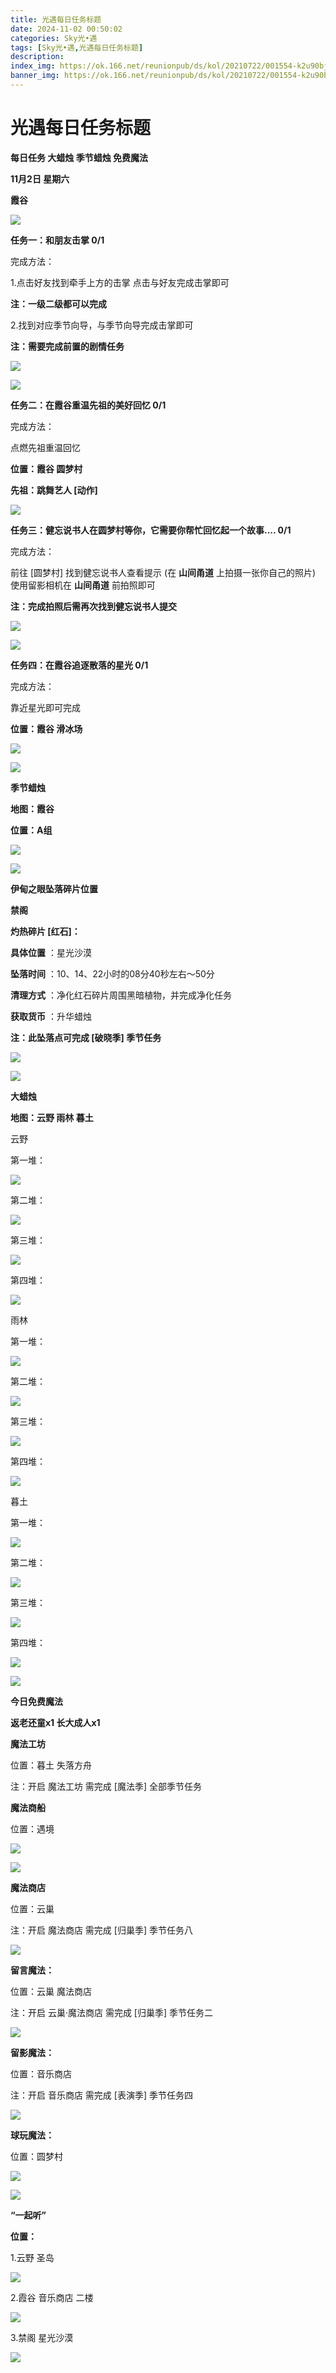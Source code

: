 ```yaml
---
title: 光遇每日任务标题
date: 2024-11-02 00:50:02
categories: Sky光•遇
tags: [Sky光•遇,光遇每日任务标题]
description: 
index_img: https://ok.166.net/reunionpub/ds/kol/20210722/001554-k2u90bj7ay.png?imageView&thumbnail=600x0&type=jpg
banner_img: https://ok.166.net/reunionpub/ds/kol/20210722/001554-k2u90bj7ay.png?imageView&thumbnail=600x0&type=jpg
---
```

# 光遇每日任务标题
**每日任务 大蜡烛 季节蜡烛 免费魔法**

 **11月2日 星期六**

 **霞谷**

![](https://img.166.net/reunionpub/1_kol_20241102_938732ccc1653898a7e1da7144c21b36.jpeg)

 **任务一：和朋友击掌 0/1**

完成方法：

1.点击好友找到牵手上方的击掌 点击与好友完成击掌即可

 **注：一级二级都可以完成**

2.找到对应季节向导，与季节向导完成击掌即可

 **注：需要完成前置的剧情任务**

![](https://img.166.net/reunionpub/1_kol_20241102_7462eb5df846b16f21accb98410ac82d.jpeg)

![](https://img.166.net/reunionpub/1_kol_20241102_c0cc41525987d8bb65fb71d489b7c3c8.jpeg)

 **任务二：在霞谷重温先祖的美好回忆 0/1**

完成方法：

点燃先祖重温回忆

 **位置：霞谷 圆梦村**

 **先祖：跳舞艺人 [动作]**

![](https://img.166.net/reunionpub/1_kol_20241102_999dfb4aea117f288311fc227fe21dc8.jpeg)

 **任务三：健忘说书人在圆梦村等你，它需要你帮忙回忆起一个故事....   0/1**

完成方法：

前往 [圆梦村] 找到健忘说书人查看提示 (在 **山间甬道** 上拍摄一张你自己的照片) 使用留影相机在 **山间甬道** 前拍照即可

 **注：完成拍照后需再次找到健忘说书人提交**

![](https://img.166.net/reunionpub/1_kol_20241102_52036bbff836e597c15ab9bf1a2634da.jpeg)

![](https://img.166.net/reunionpub/1_kol_20241102_be0e0adcc3a5f78ee1f74fdacfb2814e.jpeg)

 **任务四：在霞谷追逐散落的星光 0/1**

完成方法：

靠近星光即可完成

 **位置：霞谷 滑冰场**

![](https://img.166.net/reunionpub/1_kol_20241102_9e3892bb702a71c7f3137cf22f51ac02.jpeg)

![](https://img.166.net/reunionpub/ds/kol/20240127/072300-y4gsrkwvcm.png)

 **季节蜡烛**

 **地图：霞谷**

 **位置：A组**

![](https://img.166.net/reunionpub/1_kol_20241101_87a86fb38bb1b7d8560f163b9ef33489.jpeg)

  

![](https://img.166.net/reunionpub/ds/kol/20240127/072300-y4gsrkwvcm.png)

 **伊甸之眼坠落碎片位置**

 **禁阁**

 **灼热碎片 [红石]：**

 **具体位置** ：星光沙漠

 **坠落时间** ：10、14、22小时的08分40秒左右～50分

 **清理方式** ：净化红石碎片周围黑暗植物，并完成净化任务

 **获取货币** ：升华蜡烛

 **注：此坠落点可完成  [破晓季] 季节任务**

![](https://img.166.net/reunionpub/1_kol_20241101_3c6752cb6125e02d7de1b300f7ec31b3.jpeg)

![](https://img.166.net/reunionpub/ds/kol_server/20240717/003917-8p704dsqv9.png)

 **大蜡烛**

 **地图：云野 雨林 暮土**

云野

第一堆：

![](https://img.166.net/reunionpub/1_kol_20241101_096198cc9612aef4bfd94f2976c7da4a.jpeg)

第二堆：

![](https://img.166.net/reunionpub/1_kol_20241101_8597b828fd2ee945dd7ebb251f66ef6c.jpeg)

第三堆：

![](https://img.166.net/reunionpub/1_kol_20241101_460d83b3eebf67344b173b4dd277491e.jpeg)

第四堆：

![](https://img.166.net/reunionpub/1_kol_20241101_09d700c51c7a7cf470e17b53b221a58d.jpeg)

雨林

第一堆：

![](https://img.166.net/reunionpub/1_kol_20241031_6bc11bd0dfe388756afe774dff473d2b.jpeg)

第二堆：

![](https://img.166.net/reunionpub/1_kol_20241031_0a8deece1298735c4c99aebb031d01f5.jpeg)

第三堆：

![](https://img.166.net/reunionpub/1_kol_20241031_281397f1d9bd81a3894250429b7b3f86.jpeg)

第四堆：

![](https://img.166.net/reunionpub/1_kol_20241031_4138a39058c5b2e4c9a131434bfa54b9.jpeg)

暮土

第一堆：

![](https://img.166.net/reunionpub/1_kol_20241101_d06bf66f4f387aed49c75dfaf0ae7d46.jpeg)

第二堆：

![](https://img.166.net/reunionpub/1_kol_20241101_e5597cd60510b63d61370283daf8abf4.jpeg)

第三堆：

![](https://img.166.net/reunionpub/1_kol_20241101_59deef09c41375de5743d997aeee3217.jpeg)

第四堆：

![](https://img.166.net/reunionpub/1_kol_20241101_1f925b9857b526cbbcf6aac9896b0e5b.jpeg)

 **![](https://img.166.net/reunionpub/ds/kol/20231014/004048-gyt2imp830.png)**

 **今日免费魔法**

 **返老还童x1 长大成人x1**

 **魔法工坊**

位置：暮土 失落方舟

注：开启 魔法工坊 需完成 [魔法季] 全部季节任务

 **魔法商船**

位置：遇境

 **![](https://img.166.net/reunionpub/ds/kol/20231014/004605-qmuiowanf4.png)**

![](https://img.166.net/reunionpub/1_kol_20241101_b47aa19a78364e5cd7f986d7b81e7fb9.jpeg)

 **魔法商店**

位置：云巢

注：开启 魔法商店 需完成 [归巢季] 季节任务八

![](https://img.166.net/reunionpub/1_kol_20241101_0b0b050dfbf355e5242067777e9d4945.jpeg)

 **留言魔法：**

位置：云巢 魔法商店

注：开启 云巢·魔法商店 需完成 [归巢季] 季节任务二

![](https://img.166.net/reunionpub/ds/kol/20240104/233540-rs5n8klws2.jpg)

 **留影魔法：**

位置：音乐商店

注：开启 音乐商店 需完成 [表演季] 季节任务四

![](https://img.166.net/reunionpub/ds/kol/20240428/232643-hrkcnvb1jq.jpeg)

 **球玩魔法：**

位置：圆梦村

 **![](https://img.166.net/reunionpub/ds/kol/20231014/005022-4hnlvzm7iu.png)**

 **![](https://img.166.net/reunionpub/ds/kol/20231220/070757-w9oeg612sl.png)**

 **“一起听”**

 **位置：**

1.云野 圣岛

**![](https://img.166.net/reunionpub/ds/kol/20231220/071109-so6aef3jyr.jpeg)**

2.霞谷 音乐商店 二楼

**![](https://img.166.net/reunionpub/ds/kol/20231220/071120-naym3f5u4g.jpeg)**

3.禁阁 星光沙漠

 **![](https://img.166.net/reunionpub/ds/kol/20231220/071136-p6b05krfu4.png)**

